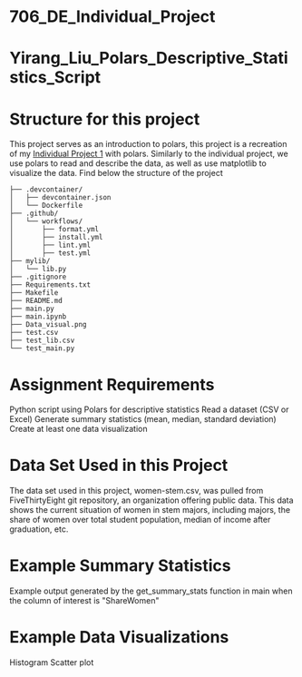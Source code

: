 # 706_DE_Individual_Project

# Yirang_Liu_Polars_Descriptive_Statistics_Script 

# Structure for this project 

This project serves as an introduction to polars, this project is a recreation of my [Individual Project 1](https://github.com/nogibjj/Meron_Gedrago_individual1) with polars. Similarly to the individual project, we use polars to read and describe the data, as well as use matplotlib to visualize the data. Find below the structure of the project

```
├── .devcontainer/
│   ├── devcontainer.json
│   └── Dockerfile
├── .github/
│   └── workflows/
│       ├── format.yml
│       ├── install.yml
│       ├── lint.yml
│       ├── test.yml
├── mylib/
│   └── lib.py
├── .gitignore
├── Requirements.txt
├── Makefile
├── README.md
├── main.py
├── main.ipynb
├── Data_visual.png
├── test.csv
├── test_lib.csv
└── test_main.py

```

# Assignment Requirements

Python script using Polars for descriptive statistics
Read a dataset (CSV or Excel)
Generate summary statistics (mean, median, standard deviation)
Create at least one data visualization

# Data Set Used in this Project
The data set used in this project, women-stem.csv, was pulled from FiveThirtyEight git repository, an organization offering public data. This data shows the current situation of women in stem majors, including majors, the share of women over total student population, median of income after graduation, etc.

# Example Summary Statistics
Example output generated by the get_summary_stats function in main when the column of interest is "ShareWomen"

# Example Data Visualizations
Histogram 
Scatter plot
